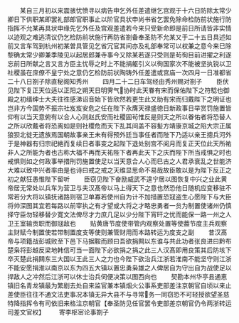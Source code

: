<!-- { "loadSidebar": true } -->
　　某自三月初以来震骇忧愤寻以病告申乞外任差遣继乞宫观于十六日防除太常少卿日下供职某即罢礼部郎官职事止以阶官具状申尚书省乞罢免除命检防前状施行防指挥不允某再具状申缘先乞外任及宫观差遣若今来只受新命即是前日所请皆非实情以迹观之难逃清议仍乞检防前状施行再防省劄备奉圣防不允某又于二十五日具述如前又言车驾到杭州初某曽具管见乞省冗官其间亦及礼部奉常可以权兼之意今来巳除黎确太常少卿兼季陵见以起居郎兼寺事今又除某若遂只受则是茍徇目前进擢之利遂忘前日所献之言又言方臣主忧辱之时上不能捐躯引义以徇国家次不能被坚执锐以卫社稷虽在庶僚不皇宁处之意仍乞检防前状陶铸外任差遣或宫庙一次四月一日准都省二十八日劄子除直秘阁知秀州
　　四月二十二日车驾经由秀州赐对劄子
　　臣伏见陛下复正天位适以正阳之朔天日明霁气协时此天眷有宋而保佑陛下之符騐也御殿之初缙绅士大夫往徃感涕诏音始下皆欣然若更生此又助有宋而归戴陛下之明证也岂非方今国势不振宗社岌岌安危之任在陛下永膺天禄盛徳日新政事日举赏罚施置皆仰有以当天意俯有以合人心则赵氏安而社稷固茍惟反是则天之所以眷佑者将恐替人之所以欣戴者将恐离如是则社稷危而天下乱其间盖不容髪方靖康京城之陷大宗正属狼狈北徙无遗族焉国朝故事亲王未有得预外廷当事任者而陛下乃适以亲王摠兵河外于是神器有归宗祀絶而复续日者事变之起陛下退处别宫不阅月而复正天位此天所祐非人之所能为者也古称大福不再而天祐陛下者再此天下之庆而陛下所当戒惧之时也戒惧则如之何政事举措刑罚施置使足以当天意合人心而巳古之人君承衰乱之世能济大难以致中兴者率由是也诗曰戒之戒之天维显思命不易哉故臣敢以是为陛下反正之初之献狂愚惟陛下留听
　　臣窃见陛下奋励威武不遑宁居以图恢复中兴之业此黄帝居无常处以兵车为营卫与夫汉髙帝以马上得天下之意也然恐他日随机应变移驻不常若分大将以镇抚诸路则宿卫单寡若使州自为计不加措置恐冦盗生心愿陛下与大臣将帅深图其宜若每路以前宰执之有才望或大将之才略忠勇者一贠为制置使诸州仍慎择守臣勿轻移替少寛文法俾尽才力庶几足以少分陛下宵旰之忧而能保一路一州之人卫王室输贡职而御冦敌也
　　贴黄唐节度使带管内观察处置等使葢节度主兵观察主财赋今制置使若带制置度支等使则兼管财用而本路转运为度支之副
　　昔汉髙帝与项籍战彭城败至下邑下马据鞍而顾曰吾欲捐闗以东谁与共此功者张良进曰黔布楚枭将彭越反梁地韩信可当一面陛下必欲捐之捐之此三人汉髙即用良策其后防垓下卒灭楚此捐闗东三大国以王此三人之力也今陛下欲治兵江浙若淮南不能坚守则江浙不能安愿捐淮以南京以东为四五大镇以置忠勇枭雄之人俾居自为守出自为战使足以捍敌人之冲然后江浙可以休士治兵伺便决策以图西向也
　　契勘本州华亭县通恵镇旧名青龙镇最为繁剧去处自来监官兼本镇烟火公事系吏部差注京朝官自顷以来止差使臣往往不通文法吏事况本镇无异大县不与寻常务一同窃恐不可轻授欲望圣慈特降指挥令有司依旧来格注京朝官【奉圣防见任官罢令吏部差京朝官仍令两浙转运司差文官权】
　　寄李枢宻论事劄子
